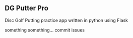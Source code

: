 ## DG Putter Pro

Disc Golf Putting practice app written in python using Flask


something something...
commit issues